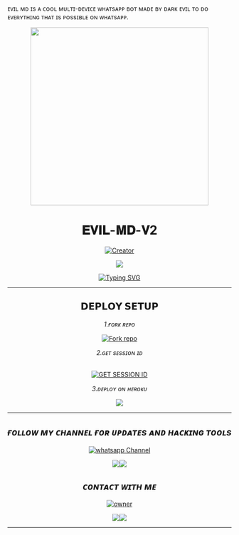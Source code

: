 ᴇᴠɪʟ ᴍᴅ ɪs ᴀ ᴄᴏᴏʟ ᴍᴜʟᴛɪ-ᴅᴇᴠɪᴄᴇ ᴡʜᴀᴛsᴀᴘᴘ ʙᴏᴛ  ᴍᴀᴅᴇ ʙʏ ᴅᴀʀᴋ ᴇᴠɪʟ ᴛᴏ ᴅᴏ ᴇᴠᴇʀʏᴛʜɪɴɢ ᴛʜᴀᴛ ɪs ᴘᴏssɪʙʟᴇ ᴏɴ ᴡʜᴀᴛsᴀᴘᴘ.

<div align="center" class= "main"> 
  <img src="https://telegra.ph/file/1271d54767e6d0c21855a.jpg" width="400" height="400"/>
  <h1>𝐄𝐕𝐈𝐋-𝐌𝐃-𝐕2</h1>
  <a href="https://github.com/Itxxevil"><img title="Creator" src="https://img.shields.io/badge/Creator-Dark Evil-red.svg?style=for-the-badge&logo=github"></a>
<br>

<a><img src='https://i.imgur.com/LyHic3i.gif'/></a>
      
<div align="center">
<a href="https://git.io/typing-svg"><img src="https://readme-typing-svg.demolab.com?font=Black+Ops+One&size=50&pause=1000&color=1BAFBAFF&center=true&width=900&height=100&lines=𝑬𝑽𝑰𝑳-𝑴𝑫;𝑾𝑯𝑨𝑻𝑺𝑨𝑷𝑷+𝑩𝑶𝑻;𝑪𝑹𝑬𝑨𝑻𝑬𝑫+𝑩𝒀+𝑫𝑨𝑹𝑲 𝑬𝑽𝑰𝑳" alt="Typing SVG" /></a>
  </p>

***

## 𝗗𝗘𝗣𝗟𝗢𝗬 𝗦𝗘𝗧𝗨𝗣

*_1.ғᴏʀᴋ ʀᴇᴘᴏ_*

 <a href='https://github.com/Itxxevil/EVIL-MD-V2/fork' target="_blank"><img alt='Fork repo' src='https://img.shields.io/badge/Fork Repo-100000?style=for-the-badge&logo=scan&logoColor=white&labelColor=black&color=blue'/></a>
 
 *_2.ɢᴇᴛ sᴇssɪᴏɴ ɪᴅ_*

 <br>
<a href='https://replit.com/@RahmanUllah1/EVIL-MD-V2-SESSION-PAIRING-CODE?v=1/pair' target="_blank"><img alt='GET SESSION ID' src='https://img.shields.io/badge/Session_id-100000?style=for-the-badge&logo=scan&logoColor=white&labelColor=black&color=orange'/></a>

*_3.ᴅᴇᴘʟᴏʏ ᴏɴ ʜᴇʀᴏᴋᴜ_*

 <a href="https://dashboard.heroku.com/new?template=https://github.com/Itxxevil/EVIL-MD-V2"><img src="https://img.shields.io/badge/heroku-9d7acc?style=for-the-badge&logo=heroku&logoColor=430098"></a>
***

## *_ғᴏʟʟᴏᴡ  ᴍʏ ᴄʜᴀɴɴᴇʟ ғᴏʀ ᴜᴘᴅᴀᴛᴇs  ᴀɴᴅ ʜᴀᴄᴋɪɴɢ ᴛᴏᴏʟs_*

<a href="https://whatsapp.com/channel/0029Va8TzeF0AgW8dVET3U1w" target="_blank">
    <img alt="whatsapp Channel" src="https://img.shields.io/badge/ Whatsapp Support Channel -25D366?style=for-the-badge&logo=whatsapp&logoColor=white" />
  </a>
</p>
<a><img src='https://i.imgur.com/LyHic3i.gif'/></a><a><img src='https://i.imgur.com/LyHic3i.gif'/></a>

## *_ᴄᴏɴᴛᴀᴄᴛ ᴡɪᴛʜ ᴍᴇ_*

<a href="https://wa.me/923319709781" target="_blank">
    <img alt="owner" src="https://img.shields.io/badge/ Whatsapp Number -25D366?style=for-the-badge&logo=whatsapp&logoColor=white" />
  </a>
</p>
<a><img src='https://i.imgur.com/LyHic3i.gif'/></a><a><img src='https://i.imgur.com/LyHic3i.gif'/></a>

***





